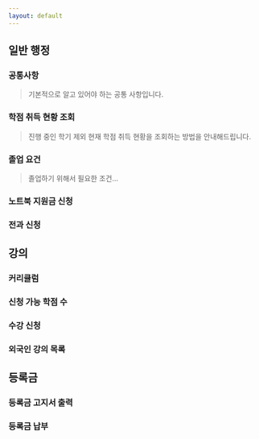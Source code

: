 ```yaml
---
layout: default
---
```


## 일반 행정
### 공통사항
> 기본적으로 알고 있어야 하는 공통 사항입니다.

### 학점 취득 현황 조회
> 진행 중인 학기 제외 현재 학점 취득 현황을 조회하는 방법을 안내해드립니다.

### 졸업 요건
> 졸업하기 위해서 필요한 조건...

### 노트북 지원금 신청
### 전과 신청

## 강의
### 커리큘럼
### 신청 가능 학점 수
### 수강 신청
### 외국인 강의 목록

## 등록금
### 등록금 고지서 출력
### 등록금 납부
